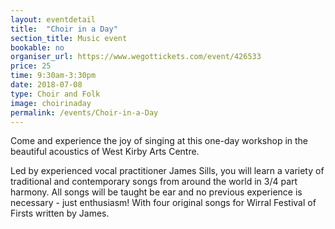 ```yaml
---
layout: eventdetail
title:  "Choir in a Day"
section_title: Music event
bookable: no
organiser_url: https://www.wegottickets.com/event/426533
price: 25
time: 9:30am-3:30pm
date: 2018-07-08
type: Choir and Folk
image: choirinaday
permalink: /events/Choir-in-a-Day
---
```


Come and experience the joy of singing at this one-day workshop in the beautiful acoustics of West Kirby Arts Centre.

Led by experienced vocal practitioner James Sills, you will learn a variety of traditional and contemporary songs from around the world in 3/4 part harmony. All songs will be taught be ear and no previous experience is necessary - just enthusiasm! With four original songs for Wirral Festival of Firsts written by James.
